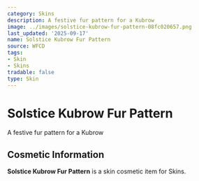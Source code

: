 ```yaml
---
category: Skins
description: A festive fur pattern for a Kubrow
image: ../images/solstice-kubrow-fur-pattern-08fc020657.png
last_updated: '2025-09-17'
name: Solstice Kubrow Fur Pattern
source: WFCD
tags:
- Skin
- Skins
tradable: false
type: Skin
---
```


# Solstice Kubrow Fur Pattern

A festive fur pattern for a Kubrow

## Cosmetic Information

**Solstice Kubrow Fur Pattern** is a skin cosmetic item for Skins.

